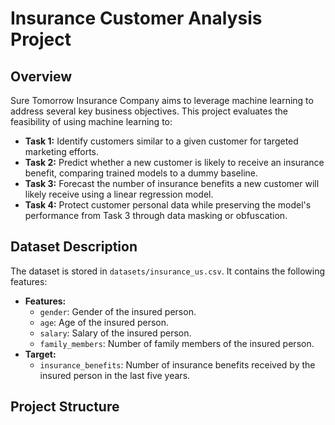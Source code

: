 # Insurance Customer Analysis Project

## Overview

Sure Tomorrow Insurance Company aims to leverage machine learning to address several key business objectives. This project evaluates the feasibility of using machine learning to:

* **Task 1:** Identify customers similar to a given customer for targeted marketing efforts.
* **Task 2:** Predict whether a new customer is likely to receive an insurance benefit, comparing trained models to a dummy baseline.
* **Task 3:** Forecast the number of insurance benefits a new customer will likely receive using a linear regression model.
* **Task 4:** Protect customer personal data while preserving the model's performance from Task 3 through data masking or obfuscation.


## Dataset Description

The dataset is stored in `datasets/insurance_us.csv`. It contains the following features:

* **Features:**
    * `gender`: Gender of the insured person.
    * `age`: Age of the insured person.
    * `salary`: Salary of the insured person.
    * `family_members`: Number of family members of the insured person.
* **Target:**
    * `insurance_benefits`: Number of insurance benefits received by the insured person in the last five years.

## Project Structure
